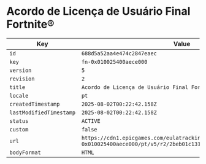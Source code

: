 # Acordo de Licença de Usuário Final Fortnite®

| Key | Value |
| --- | ----- |
| `id` | `688d5a52aa4e474c2847eaec` |
| `key` | `fn-0x010025400aece000` |
| `version` | `5` |
| `revision` | `2` |
| `title` | `Acordo de Licença de Usuário Final Fortnite®` |
| `locale` | `pt` |
| `createdTimestamp` | `2025-08-02T00:22:42.158Z` |
| `lastModifiedTimestamp` | `2025-08-02T00:22:42.158Z` |
| `status` | `ACTIVE` |
| `custom` | `false` |
| `url` | `https://cdn1.epicgames.com/eulatracking-download/fn-0x010025400aece000/pt/v5/r2/2beb01c131af2d077d6cae0c68179853.pdf` |
| `bodyFormat` | `HTML` |
